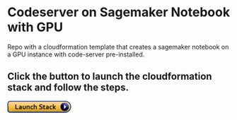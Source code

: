 # Codeserver on Sagemaker Notebook with GPU

Repo with a cloudformation template that creates a sagemaker notebook on a GPU instance with code-server pre-installed.

## Click the button to launch the cloudformation stack and follow the steps.

[![launch-stack.png](launch-stack.png)](https://console.aws.amazon.com/cloudformation/home#/stacks/new?stackName=codeserver-on-sagemaker-notebook-with-gpu&templateURL=https://public-assets-vincent-claes.s3.eu-west-1.amazonaws.com/codeserver-on-sagemaker-notebook-with-gpu/codeserver-on-sagemaker-notebook-with-gpu.yml)
